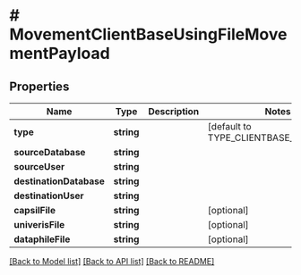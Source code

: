 # # MovementClientBaseUsingFileMovementPayload

## Properties

Name | Type | Description | Notes
------------ | ------------- | ------------- | -------------
**type** | **string** |  | [default to TYPE_CLIENTBASE_USING_FILE]
**sourceDatabase** | **string** |  |
**sourceUser** | **string** |  |
**destinationDatabase** | **string** |  |
**destinationUser** | **string** |  |
**capsilFile** | **string** |  | [optional]
**univerisFile** | **string** |  | [optional]
**dataphileFile** | **string** |  | [optional]

[[Back to Model list]](../../README.md#models) [[Back to API list]](../../README.md#endpoints) [[Back to README]](../../README.md)
